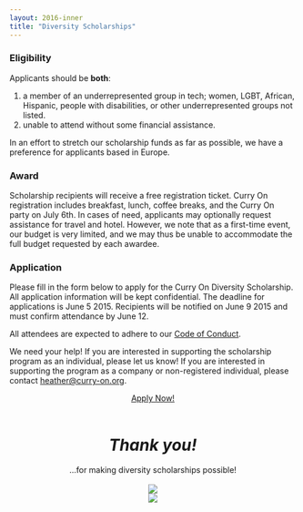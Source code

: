 ```yaml
---
layout: 2016-inner
title: "Diversity Scholarships"
---
```


### Eligibility

Applicants should be **both**:

1. a member of an underrepresented group in tech; women, LGBT, African, Hispanic, people with disabilities, or other underrepresented groups not listed.
2. unable to attend without some financial assistance.

In an effort to stretch our scholarship funds as far as possible, we have a preference for applicants based in Europe.

### Award

Scholarship recipients will receive a free registration ticket. Curry On registration includes breakfast, lunch, coffee breaks, and the Curry On party on July 6th. In cases of need, applicants may optionally request assistance for travel and hotel. However, we note that as a first-time event, our budget is very limited, and we may thus be unable to accommodate the full budget requested  by each awardee.

### Application

Please fill in the form below to apply for the Curry On Diversity Scholarship. All application information will be kept confidential. The deadline for applications is June 5 2015. Recipients will be notified on June 9 2015 and must confirm attendance by June 12.

All attendees are expected to adhere to our [Code of Conduct](http://curry-on.org/code-of-conduct.html).

We need your help! If you are interested in supporting the scholarship program as an individual, please let us know! If you are interested in supporting the program as a company or non-registered individual, please contact [heather@curry-on.org](mailto:heather@curry-on.org).


<center><a href="https://docs.google.com/forms/d/1NPMHIcJfWTFpX0-Yevlkk18vN_XfjMCZ9a54PYBTjic/viewform" class="btn btn-outline-inverse btn-lg">Apply Now!</a></center>

<br>
<center>
<h1><i>Thank you!</i></h1>
...for making diversity scholarships possible!
<br><br>
<a style="border: 0px;" href="http://www.typesafe.com"><img src="{{ site.baseurl }}/resources/img/typesafe.png"></a><br>
<a style="border: 0px;" href="http://underscore.io"><img src="{{ site.baseurl }}/resources/img/underscore.png"></a>
</center>
<br><br><br>

